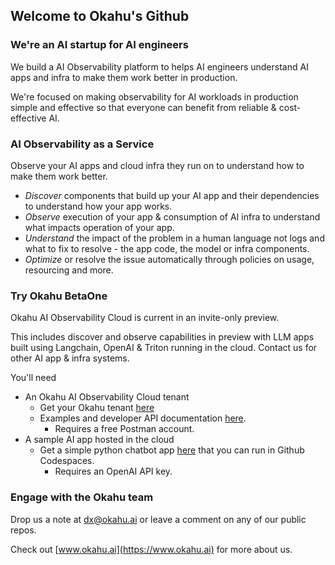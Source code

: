 ## Welcome to Okahu's Github

### We're an AI startup for AI engineers

We build a AI Observability platform to helps AI engineers understand AI apps and infra to make them work better in production.

We're focused on making observability for AI workloads in production simple and effective so that everyone can benefit from reliable & cost-effective AI. 

### AI Observability as a Service

Observe your AI apps and cloud infra they run on to understand how to make them work better.  

- *Discover* components that build up your AI app and their dependencies to understand how your app works.
- *Observe* execution of your app & consumption of AI infra to understand what impacts operation of your app. 
- *Understand* the impact of the problem in a human language not logs and what to fix to resolve - the app code, the model or infra components.
- *Optimize* or resolve the issue automatically through policies on usage, resourcing and more. 

### Try Okahu BetaOne

Okahu AI Observability Cloud is current in an invite-only preview. 

This includes discover and observe capabilities in preview with LLM apps built using Langchain, OpenAI & Triton running in the cloud. Contact us for other AI app & infra systems. 

You'll need
- An Okahu AI Observability Cloud tenant
  - Get your Okahu tenant [here](https://www.okahu.ai)
  - Examples and developer API documentation [here](https://www.postman.com/okahuai).
    - Requires a free Postman account. 
- A sample AI app hosted in the cloud
  - Get a simple python chatbot app [here](https://github.com/okahu/okahu-demo-openai.git) that you can run in Github Codespaces.
    - Requires an OpenAI API key. 

### Engage with the Okahu team

Drop us a note at [dx@okahu.ai](mailto:dx@okahu.ai) or leave a comment on any of our public repos. 

Check out [www.okahu.ai](https://www.okahu.ai) for more about us. 


